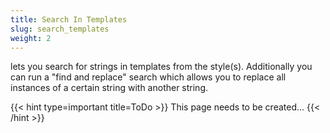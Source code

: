 ```yaml
---
title: Search In Templates
slug: search_templates
weight: 2
---
```


lets you search for strings in templates from the style(s). Additionally you can run a "find and replace" search which allows you to replace all instances of a certain string with another string.

{{< hint type=important title=ToDo >}}
This page needs to be created...
{{< /hint >}}